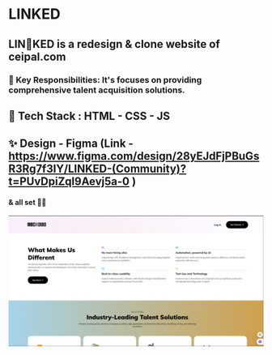 # LINKED
## LIN🔗KED is a redesign &amp; clone website of ceipal.com
### 🎯 Key Responsibilities: It's focuses on providing comprehensive talent acquisition solutions.
## 💌 Tech Stack : HTML - CSS - JS 
## ✨ Design - Figma (Link - https://www.figma.com/design/28yEJdFjPBuGsR3Rg7f3IY/LINKED-(Community)?t=PUvDpiZql9Aevj5a-0 )
#### & all set 👍🏻  

![Linked](https://github.com/shubhcoding01/LINKED-main/blob/main/images/Screenshot%202024-12-27%20180318.png?raw=true)
